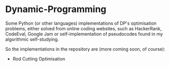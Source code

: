 # Dynamic-Programming
Some Python (or other languages) implementations of DP's optimisation problems, either solved from online coding websites,
such as HackerRank, CodeEval, Google Jam or self-implementation of pseudocodes found in my algorithmic self-studying.

So the implementations in the repository are (more coming soon, of course):

- Rod Cutting Optimisation
